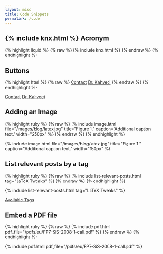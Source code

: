 ```yaml
---
layout: misc
title: Code Snippets
permalink: /code
---
```


<h2>{% include knx.html %} Acronym</h2>

{% highlight liquid %}
{% raw %}
{% include knx.html %}
{% endraw %}
{% endhighlight %}

## Buttons

{% highlight html %}
{% raw %}
<a href="/contact" class="btn btn-primary">Contact</a>
<a href="/murat" class="btn btn-secondary">Dr. Kahveci</a>
{% endraw %}
{% endhighlight %}

<a href="/contact" class="btn btn-primary">Contact</a>
<a href="/murat" class="btn btn-secondary">Dr. Kahveci</a>

## Adding an Image

{% highlight ruby %}
{% raw %}
{% include image.html
file="/images/blog/latex.jpg"
title="Figure 1."
caption='Additional
caption text.'
width="250px"
%}
{% endraw %}
{% endhighlight %}

{% include image.html
file="/images/blog/latex.jpg"
title="Figure 1."
caption="Additional
caption text."
width="150px"
%}

## List relevant posts by a tag

{% highlight ruby %}
{% raw %}
{% include list-relevant-posts.html tag="LaTeX Tweaks" %}
{% endraw %}
{% endhighlight %}

{% include list-relevant-posts.html tag="LaTeX Tweaks" %}

<a href="/blog/tags/" class="btn btn-secondary">Available Tags</a>

## Embed a PDF file

{% highlight ruby %}
{% raw %}
{% include pdf.html pdf_file="/pdfs/eu/FP7-SiS-2008-1-call.pdf" %}
{% endraw %}
{% endhighlight %}

{% include pdf.html pdf_file="/pdfs/eu/FP7-SiS-2008-1-call.pdf" %}
